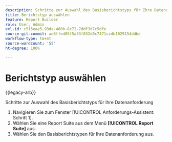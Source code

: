 ```yaml
---
description: Schritte zur Auswahl des Basisberichtstyps für Ihre Datenanforderung
title: Berichtstyp auswählen
feature: Report Builder
role: User, Admin
exl-id: c515eae5-93da-460b-8c72-7ddf3d7c5dfe
source-git-commit: ae6ffed05f5a33f032d0c7471ccdb1029154ddbd
workflow-type: tm+mt
source-wordcount: '55'
ht-degree: 100%

---
```


# Berichtstyp auswählen

{{legacy-arb}}

Schritte zur Auswahl des Basisberichtstyps für Ihre Datenanforderung

1. Navigieren Sie zum Fenster [!UICONTROL Anforderungs-Assistent: Schritt 1].
1. Wählen Sie eine Report Suite aus dem Menü **[!UICONTROL Report Suite]** aus.
1. Wählen Sie den Basisberichtstypen für Ihre Datenanforderung aus.
